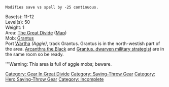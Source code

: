 `Modifies save vs spell by -25 continuous.`

Base(s): 11-12  
Level(s): 50  
Weight: 1  
Area: [The Great Divide](:Category:_Great_Divide.md "wikilink")
([Map](Great_Divide_Map.md "wikilink"))  
Mob: [Grantus](Grantus,_Dwarven_Military_Strategist.md "wikilink")  
Port [Wartha](Wartha "wikilink") *(Aggie)*, track Grantus. Grantus is in
the north-westish part of the area. [Arcanthra the
Black](Arcanthra_The_Black.md "wikilink") and [Grantus, dwarven military
strategist](Grantus,_Dwarven_Military_Strategist.md "wikilink") are in
the same room so be ready.

'''Warning: This area is full of aggie mobs; beware.

[Category: Gear In Great
Divide](Category:_Gear_In_Great_Divide "wikilink") [Category:
Saving-Throw Gear](Category:_Saving-Throw_Gear "wikilink") [Category:
Hero Saving-Throw Gear](Category:_Hero_Saving-Throw_Gear "wikilink")
[Category: Incomplete](Category:_Incomplete "wikilink")
